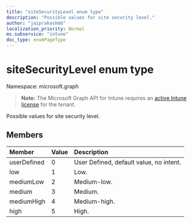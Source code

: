 ```yaml
---
title: "siteSecurityLevel enum type"
description: "Possible values for site security level."
author: "jaiprakashmb"
localization_priority: Normal
ms.subservice: "intune"
doc_type: enumPageType
---
```


# siteSecurityLevel enum type

Namespace: microsoft.graph

> **Note:** The Microsoft Graph API for Intune requires an [active Intune license](https://go.microsoft.com/fwlink/?linkid=839381) for the tenant.

Possible values for site security level.

## Members
|Member|Value|Description|
|:---|:---|:---|
|userDefined|0|User Defined, default value, no intent.|
|low|1|Low.|
|mediumLow|2|Medium-low.|
|medium|3|Medium.|
|mediumHigh|4|Medium-high.|
|high|5|High.|

